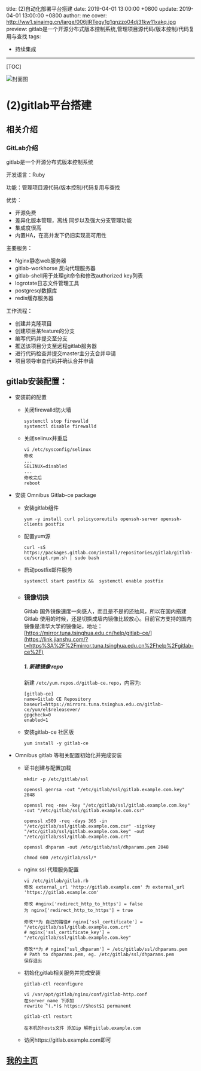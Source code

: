 title:  (2)自动化部署平台搭建
date: 2019-04-01 13:00:00 +0800
update: 2019-04-01 13:00:00 +0800
author: me
cover: http://ww1.sinaimg.cn/large/006jIRTegy1g1qnzzo04dj31kw11xakq.jpg
preview:  gitlab是一个开源分布式版本控制系统,管理项目源代码/版本控制/代码复用与查找
tags:

  -  持续集成

---



[TOC]

![封面图](http://ww1.sinaimg.cn/large/006jIRTegy1g1qnzzo04dj31kw11xakq.jpg)

# (2)gitlab平台搭建

## 相关介绍

### GitLab介绍

gitlab是一个开源分布式版本控制系统

开发语言：Ruby

功能：管理项目源代码/版本控制/代码复用与查找

优势：

- 开源免费
- 差异化版本管理，离线 同步以及强大分支管理功能
- 集成度很高
- 内置HA，在高并发下仍旧实现高可用性

主要服务：

- Nginx静态web服务器
- gitlab-workhorse 反向代理服务器
- gitlab-shell用于处理git命令和修改authorized key列表
- logrotate日志文件管理工具
- postgresql数据库
- redis缓存服务器

工作流程：

- 创建并克隆项目
- 创建项目某feature的分支
- 编写代码并提交至分支
- 推送该项目分支至远程gitlab服务器
- 进行代码检查并提交master主分支合并申请
- 项目领导审查代码并确认合并申请

## gitlab安装配置：

- 安装前的配置

  - 关闭firewalld防火墙

    ```shell
    systemctl stop firewalld
    systemctl disable firewalld
    ```

  - 关闭selinux并重启

    ```shell
    vi /etc/sysconfig/selinux
    修改
    ...
    SELINUX=disabled
    ...
    修改完后
    reboot
    ```

- 安装 Omnibus Gitlab-ce package 

  - 安装gitlab组件

    ```shell
    yum -y install curl policycoreutils openssh-server openssh-clients postfix
    ```

  - 配置yum源

    ```shell
    curl -sS https://packages.gitlab.com/install/repositories/gitlab/gitlab-ce/script.rpm.sh | sudo bash
    ```

  - 启动postfix邮件服务

    ```shell
    systemctl start postfix &&	systemctl enable postfix
    ```

  - ### 镜像切换

    Gitlab 国外镜像速度一向感人，而且是不是的还抽风，所以在国内搭建 Gitlab 使用的时候，还是切换成墙内镜像比较放心。目前官方支持的国内镜像是清华大学的镜像站，地址：[https://mirror.tuna.tsinghua.edu.cn/help/gitlab-ce/](https://link.jianshu.com/?t=https%3A%2F%2Fmirror.tuna.tsinghua.edu.cn%2Fhelp%2Fgitlab-ce%2F)

    ##### 1. 新建镜像 repo

    新建 `/etc/yum.repos.d/gitlab-ce.repo`，内容为:

    ```
    [gitlab-ce]
    name=Gitlab CE Repository
    baseurl=https://mirrors.tuna.tsinghua.edu.cn/gitlab-ce/yum/el$releasever/
    gpgcheck=0
    enabled=1
    ```

  - 安装gitlab-ce 社区版

    ```shell
    yum install -y gitlab-ce 
    ```

- Omnibus gitlab 等相关配置初始化并完成安装

  - 证书创建与配置加载

    ```shell
    mkdir -p /etc/gitlab/ssl
    
    openssl genrsa -out "/etc/gitlab/ssl/gitlab.example.com.key" 2048
    
    openssl req -new -key "/etc/gitlab/ssl/gitlab.example.com.key" -out "/etc/gitlab/ssl/gitlab.example.com.csr"
    
    openssl x509 -req -days 365 -in "/etc/gitlab/ssl/gitlab.example.com.csr" -signkey "/etc/gitlab/ssl/gitlab.example.com.key" -out "/etc/gitlab/ssl/gitlab.example.com.crt"
    
    openssl dhparam -out /etc/gitlab/ssl/dhparams.pem 2048
    
    chmod 600 /etc/gitlab/ssl/*
    
    ```

    

  - nginx ssl 代理服务配置

    ```shell
    vi /etc/gitlab/gitlab.rb
    修改 external_url 'http://gitlab.example.com' 为 external_url 'https://gitlab.example.com'
    
    修改 #nginx['redirect_http_to_https'] = false 
    为 nginx['redirect_http_to_https'] = true 
    
    修改**为 自己的路径# nginx['ssl_certificate'] = "/etc/gitlab/ssl/gitlab.example.com.crt"
    # nginx['ssl_certificate_key'] = "/etc/gitlab/ssl/gitlab.example.com.key"
    
    修改**为 # nginx['ssl_dhparam'] = /etc/gitlab/ssl/dhparams.pem  # Path to dhparams.pem, eg. /etc/gitlab/ssl/dhparams.pem
    保存退出
    ```

    

  - 初始化gitlab相关服务并完成安装

    ```shell
    gitlab-ctl reconfigure
    
    vi /var/opt/gitlab/nginx/conf/gitlab-http.conf
    在server_name 下添加
    rewrite ^(.*)$ https://$host$1 permanent
    
    gitlab-ctl restart
    
    在本机的hosts文件 添加ip 解析gitlab.example.com
    ```

  - 访问https://gitlab.example.com即可





## [我的主页](https://suveng.github.io/blog/)



